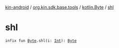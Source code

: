 [kin-android](../../index.md) / [org.kin.sdk.base.tools](../index.md) / [kotlin.Byte](index.md) / [shl](./shl.md)

# shl

`infix fun `[`Byte`](https://kotlinlang.org/api/latest/jvm/stdlib/kotlin/-byte/index.html)`.shl(i: `[`Int`](https://kotlinlang.org/api/latest/jvm/stdlib/kotlin/-int/index.html)`): `[`Byte`](https://kotlinlang.org/api/latest/jvm/stdlib/kotlin/-byte/index.html)
